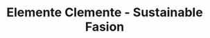 ---
title: "Elemente Clemente - Sustainable Fasion"
url: /essen/elemente-clemente-sustainable-fasion/
shop: Kleidung
---